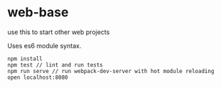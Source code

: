 # web-base
use this to start other web projects

Uses es6 module syntax.

```
npm install
npm test // lint and run tests
npm run serve // run webpack-dev-server with hot module reloading
open localhost:8080
```
